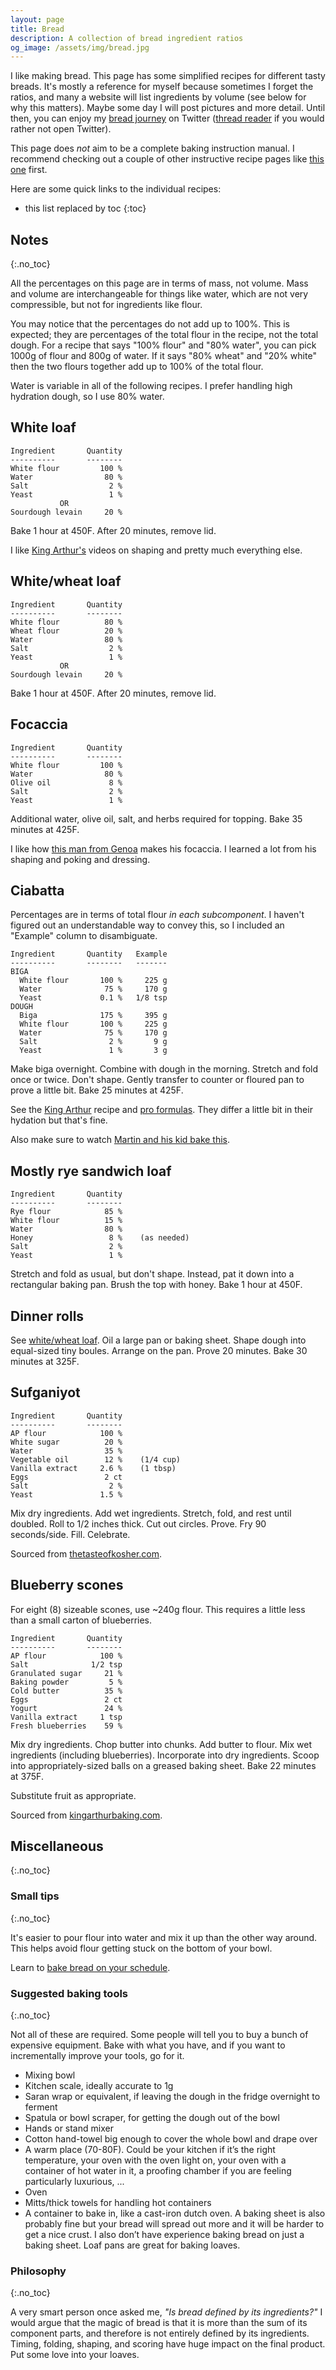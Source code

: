 ```yaml
---
layout: page
title: Bread
description: A collection of bread ingredient ratios
og_image: /assets/img/bread.jpg
---
```


I like making bread. This page has some simplified recipes for different tasty
breads. It's mostly a reference for myself because sometimes I forget the
ratios, and many a website will list ingredients by volume (see below for why
this matters). Maybe some day I will post pictures and more detail. Until then,
you can enjoy my [bread
journey](https://twitter.com/tekknolagi/status/1201209094259888128) on Twitter
([thread reader](https://threadreaderapp.com/thread/1201209094259888128) if you
would rather not open Twitter).

This page does *not* aim to be a complete baking instruction manual. I
recommend checking out a couple of other instructive recipe pages like [this
one][ka] first.

[ka]: https://www.kingarthurbaking.com/recipes/no-knead-crusty-white-bread-recipe

Here are some quick links to the individual recipes:

* this list replaced by toc
{:toc}

## Notes
{:.no_toc}

All the percentages on this page are in terms of mass, not volume. Mass and
volume are interchangeable for things like water, which are not very
compressible, but not for ingredients like flour.

You may notice that the percentages do not add up to 100%. This is expected;
they are percentages of the total flour in the recipe, not the total dough. For
a recipe that says "100% flour" and "80% water", you can pick 1000g of flour
and 800g of water. If it says "80% wheat" and "20% white" then the two flours
together add up to 100% of the total flour.

Water is variable in all of the following recipes. I prefer handling high
hydration dough, so I use 80% water.

## White loaf

```
Ingredient       Quantity
----------       --------
White flour         100 %
Water                80 %
Salt                  2 %
Yeast                 1 %
           OR
Sourdough levain     20 %
```

Bake 1 hour at 450F. After 20 minutes, remove lid.

I like [King Arthur's](https://www.youtube.com/watch?v=PmxDKuGLWuE) videos on
shaping and pretty much everything else.

## White/wheat loaf

```
Ingredient       Quantity
----------       --------
White flour          80 %
Wheat flour          20 %
Water                80 %
Salt                  2 %
Yeast                 1 %
           OR
Sourdough levain     20 %
```

Bake 1 hour at 450F. After 20 minutes, remove lid.

## Focaccia

```
Ingredient       Quantity
----------       --------
White flour         100 %
Water                80 %
Olive oil             8 %
Salt                  2 %
Yeast                 1 %
```

Additional water, olive oil, salt, and herbs required for topping. Bake 35
minutes at 425F.

I like how [this man from Genoa](https://www.youtube.com/watch?v=uEKzIshoYiM)
makes his focaccia. I learned a lot from his shaping and poking and dressing.

## Ciabatta

Percentages are in terms of total flour *in each subcomponent*. I haven't
figured out an understandable way to convey this, so I included an "Example"
column to disambiguate.

```
Ingredient       Quantity   Example
----------       --------   -------
BIGA
  White flour       100 %     225 g
  Water              75 %     170 g
  Yeast             0.1 %   1/8 tsp
DOUGH
  Biga              175 %     395 g
  White flour       100 %     225 g
  Water              75 %     170 g
  Salt                2 %       9 g
  Yeast               1 %       3 g
```

Make biga overnight. Combine with dough in the morning. Stretch and fold once
or twice. Don't shape. Gently transfer to counter or floured pan to prove a
little bit. Bake 25 minutes at 425F.

See the [King Arthur](https://www.kingarthurbaking.com/recipes/rustic-italian-ciabatta-recipe)
recipe and [pro formulas](https://www.kingarthurbaking.com/pro/formulas/ciabatta).
They differ a little bit in their hydation but that's fine.

Also make sure to watch [Martin and his kid bake this](https://www.kingarthurbaking.com/videos/martin-bakes-at-home/rustic-italian-ciabatta).

## Mostly rye sandwich loaf

```
Ingredient       Quantity
----------       --------
Rye flour            85 %
White flour          15 %
Water                80 %
Honey                 8 %    (as needed)
Salt                  2 %
Yeast                 1 %
```

Stretch and fold as usual, but don't shape. Instead, pat it down into a
rectangular baking pan. Brush the top with honey. Bake 1 hour at 450F.

## Dinner rolls

See [white/wheat loaf](#whitewheat-loaf). Oil a large pan or baking sheet.
Shape dough into equal-sized tiny boules. Arrange on the pan. Prove 20 minutes.
Bake 30 minutes at 325F.

## Sufganiyot

```
Ingredient       Quantity
----------       --------
AP flour            100 %
White sugar          20 %
Water                35 %
Vegetable oil        12 %    (1/4 cup)
Vanilla extract     2.6 %    (1 tbsp)
Eggs                 2 ct
Salt                  2 %
Yeast               1.5 %
```

Mix dry ingredients. Add wet ingredients. Stretch, fold, and rest until
doubled. Roll to 1/2 inches thick. Cut out circles. Prove. Fry 90 seconds/side.
Fill. Celebrate.

Sourced from
[thetasteofkosher.com](https://www.thetasteofkosher.com/sufganiyot-recipe/).

## Blueberry scones

For eight (8) sizeable scones, use ~240g flour. This requires a little less
than a small carton of blueberries.

```
Ingredient       Quantity
----------       --------
AP flour            100 %
Salt              1/2 tsp
Granulated sugar     21 %
Baking powder         5 %
Cold butter          35 %
Eggs                 2 ct
Yogurt               24 %
Vanilla extract     1 tsp
Fresh blueberries    59 %
```

Mix dry ingredients. Chop butter into chunks. Add butter to flour. Mix wet
ingredients (including blueberries). Incorporate into dry ingredients. Scoop
into appropriately-sized balls on a greased baking sheet. Bake 22 minutes at
375F.

Substitute fruit as appropriate.

Sourced from
[kingarthurbaking.com](https://www.kingarthurbaking.com/recipes/blueberry-scones-recipe).

## Miscellaneous
{:.no_toc}

### Small tips
{:.no_toc}

It's easier to pour flour into water and mix it up than the other way around.
This helps avoid flour getting stuck on the bottom of your bowl.

Learn to [bake bread on your schedule][hostage].

[hostage]: https://www.kingarthurbaking.com/blog/2020/04/06/dont-be-a-bread-hostage

### Suggested baking tools
{:.no_toc}

Not all of these are required. Some people will tell you to buy a bunch of
expensive equipment. Bake with what you have, and if you want to incrementally
improve your tools, go for it.

* Mixing bowl
* Kitchen scale, ideally accurate to 1g
* Saran wrap or equivalent, if leaving the dough in the fridge overnight to
  ferment
* Spatula or bowl scraper, for getting the dough out of the bowl
* Hands or stand mixer
* Cotton hand-towel big enough to cover the whole bowl and drape over
* A warm place (70-80F). Could be your kitchen if it’s the right temperature,
  your oven with the oven light on, your oven with a container of hot water in
  it, a proofing chamber if you are feeling particularly luxurious, ...
* Oven
* Mitts/thick towels for handling hot containers
* A container to bake in, like a cast-iron dutch oven. A baking sheet is also
  probably fine but your bread will spread out more and it will be harder to
  get a nice crust. I also don’t have experience baking bread on just a baking
  sheet. Loaf pans are great for baking loaves.

### Philosophy
{:.no_toc}

A very smart person once asked me, *"Is bread defined by its ingredients?"* I
would argue that the magic of bread is that it is more than the sum of its
component parts, and therefore is not entirely defined by its ingredients.
Timing, folding, shaping, and scoring have huge impact on the final product.
Put some love into your loaves.
